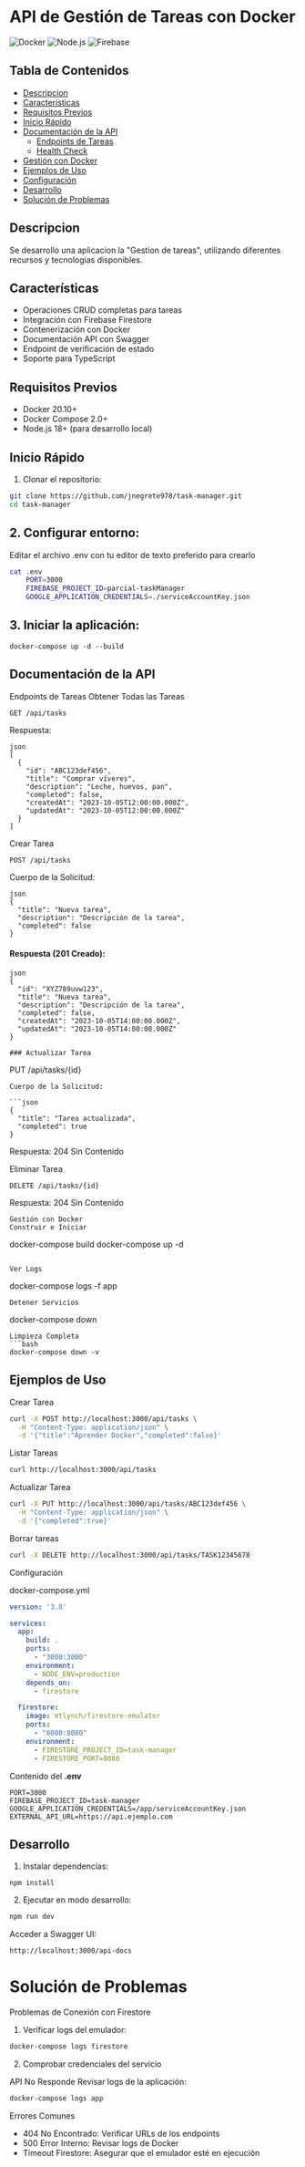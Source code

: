 # API de Gestión de Tareas con Docker

![Docker](https://img.shields.io/badge/Docker-2CA5E0?style=for-the-badge&logo=docker&logoColor=white)
![Node.js](https://img.shields.io/badge/Node.js-43853D?style=for-the-badge&logo=node.js&logoColor=white)
![Firebase](https://img.shields.io/badge/Firebase-039BE5?style=for-the-badge&logo=Firebase&logoColor=white)

## Tabla de Contenidos
- [Descripcion](#Descripcion)
- [Características](#características)
- [Requisitos Previos](#requisitos-previos)
- [Inicio Rápido](#inicio-rápido)
- [Documentación de la API](#documentación-de-la-api)
  - [Endpoints de Tareas](#endpoints-de-tareas)
  - [Health Check](#health-check)
- [Gestión con Docker](#gestión-con-docker)
- [Ejemplos de Uso](#ejemplos-de-uso)
- [Configuración](#configuración)
- [Desarrollo](#desarrollo)
- [Solución de Problemas](#solución-de-problemas)

## Descripcion
Se desarrollo una aplicacion la "Gestion de tareas", utilizando diferentes recursos y tecnologias disponibles. 

## Características
- Operaciones CRUD completas para tareas
- Integración con Firebase Firestore
- Contenerización con Docker
- Documentación API con Swagger
- Endpoint de verificación de estado
- Soporte para TypeScript

## Requisitos Previos
- Docker 20.10+
- Docker Compose 2.0+
- Node.js 18+ (para desarrollo local)

## Inicio Rápido

1. Clonar el repositorio:
```bash
git clone https://github.com/jnegrete978/task-manager.git
cd task-manager
```
## 2. Configurar entorno:
Editar el archivo .env con tu editor de texto preferido para crearlo
```bash
cat .env
    PORT=3000
    FIREBASE_PROJECT_ID=parcial-taskManager
    GOOGLE_APPLICATION_CREDENTIALS=./serviceAccountKey.json
``` 

## 3. Iniciar la aplicación:
```
docker-compose up -d --build
```

## Documentación de la API
Endpoints de Tareas
Obtener Todas las Tareas
```
GET /api/tasks
```

Respuesta:
```
json
[
  {
    "id": "ABC123def456",
    "title": "Comprar víveres",
    "description": "Leche, huevos, pan",
    "completed": false,
    "createdAt": "2023-10-05T12:00:00.000Z",
    "updatedAt": "2023-10-05T12:00:00.000Z"
  }
]
```

Crear Tarea
```
POST /api/tasks
```

Cuerpo de la Solicitud:
```
json
{
  "title": "Nueva tarea",
  "description": "Descripción de la tarea",
  "completed": false
}
```
#### Respuesta (201 Creado):
```
json
{
  "id": "XYZ789uvw123",
  "title": "Nueva tarea",
  "description": "Descripción de la tarea",
  "completed": false,
  "createdAt": "2023-10-05T14:00:00.000Z",
  "updatedAt": "2023-10-05T14:00:00.000Z"
}

### Actualizar Tarea
```
PUT /api/tasks/{id}
```
Cuerpo de la Solicitud:

```json
{
  "title": "Tarea actualizada",
  "completed": true
}
```

Respuesta:
204 Sin Contenido

Eliminar Tarea
```
DELETE /api/tasks/{id}
```
Respuesta:
204 Sin Contenido

```
Gestión con Docker
Construir e Iniciar
```
docker-compose build
docker-compose up -d
```

Ver Logs
```
docker-compose logs -f app
```
Detener Servicios
```
docker-compose down
```
Limpieza Completa
```bash
docker-compose down -v
```
## Ejemplos de Uso
Crear Tarea
```bash
curl -X POST http://localhost:3000/api/tasks \
  -H "Content-Type: application/json" \
  -d '{"title":"Aprender Docker","completed":false}'
```
Listar Tareas
```bash
curl http://localhost:3000/api/tasks
```
Actualizar Tarea
```bash
curl -X PUT http://localhost:3000/api/tasks/ABC123def456 \
  -H "Content-Type: application/json" \
  -d '{"completed":true}'
```
Borrar tareas
```bash
curl -X DELETE http://localhost:3000/api/tasks/TASK12345678
```
Configuración

docker-compose.yml
```yaml
version: '3.8'

services:
  app:
    build: .
    ports:
      - "3000:3000"
    environment:
      - NODE_ENV=production
    depends_on:
      - firestore

  firestore:
    image: mtlynch/firestore-emulator
    ports:
      - "8080:8080"
    environment:
      - FIRESTORE_PROJECT_ID=task-manager
      - FIRESTORE_PORT=8080
```
Contenido del **.env**
```
PORT=3000
FIREBASE_PROJECT_ID=task-manager
GOOGLE_APPLICATION_CREDENTIALS=/app/serviceAccountKey.json
EXTERNAL_API_URL=https://api.ejemplo.com
```
## Desarrollo
1. Instalar dependencias:
```
npm install
```
2. Ejecutar en modo desarrollo:

```bash
npm run dev
```
Acceder a Swagger UI:
```
http://localhost:3000/api-docs
```
# Solución de Problemas
Problemas de Conexión con Firestore
1. Verificar logs del emulador:

```bash
docker-compose logs firestore
```
2. Comprobar credenciales del servicio

API No Responde
Revisar logs de la aplicación:

```bash
docker-compose logs app
```
Errores Comunes
- 404 No Encontrado: Verificar URLs de los endpoints
- 500 Error Interno: Revisar logs de Docker
- Timeout Firestore: Asegurar que el emulador esté en ejecución


